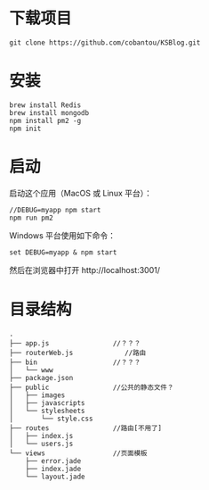 # 下载项目
```
git clone https://github.com/cobantou/KSBlog.git
```

# 安装
```
brew install Redis
brew install mongodb
npm install pm2 -g 
npm init
```

# 启动
启动这个应用（MacOS 或 Linux 平台）：
```
//DEBUG=myapp npm start
npm run pm2
```
Windows 平台使用如下命令：
```
set DEBUG=myapp & npm start
```
然后在浏览器中打开 http://localhost:3001/ 

# 目录结构
```
.
├── app.js                //？？？
├── routerWeb.js             //路由
├── bin                   //？？？                    
│   └── www
├── package.json          
├── public                //公共的静态文件？
│   ├── images
│   ├── javascripts
│   └── stylesheets
│       └── style.css
├── routes                //路由[不用了]
│   ├── index.js
│   └── users.js
└── views                 //页面模板
    ├── error.jade
    ├── index.jade
    └── layout.jade

```